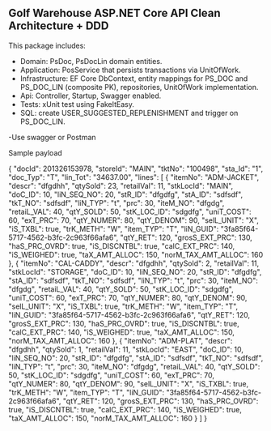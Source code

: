 Golf Warehouse ASP.NET Core API Clean Architecture + DDD
--------------------------------------------
This package includes:
- Domain: PsDoc, PsDocLin domain entities.
- Application: PosService that persists transactions via UnitOfWork.
- Infrastructure: EF Core DbContext, entity mappings for PS_DOC and PS_DOC_LIN (composite PK),
  repositories, UnitOfWork implementation.
- Api: Controller, Startup, Swagger enabled.
- Tests: xUnit test using FakeItEasy.
- SQL: create USER_SUGGESTED_REPLENISHMENT and trigger on PS_DOC_LIN.

-Use swagger or Postman

Sample payload

{
    "docId": 201326153978,
    "storeId": "MAIN",
    "tktNo": "100498",
    "sta_Id": "1",
    "doc_Typ": "T",
    "lin_Tot": "34637.00",
    "lines": [
        {
            "itemNo": "ADM-JACKET",
            "descr": "dfgdhh",
            "qtySold": 23,
            "retailVal": 11,
            "stkLocId": "MAIN",
            "doC_ID": 10,
            "liN_SEQ_NO": 20,
            "stR_ID": "dfgdfg",
            "stA_ID": "sdfsdf",
            "tkT_NO": "sdfsdf",
            "liN_TYP": "t",
            "prc": 30,
            "iteM_NO": "dfgdg",
            "retaiL_VAL": 40,
            "qtY_SOLD": 50,
            "stK_LOC_ID": "sdgdfg",
            "uniT_COST": 60,
            "exT_PRC": 70,
            "qtY_NUMER": 80,
            "qtY_DENOM": 90,
            "selL_UNIT": "X",
            "iS_TXBL": true,
            "trK_METH": "W",
            "item_TYP": "T",
            "liN_GUID": "3fa85f64-5717-4562-b3fc-2c963f66afa6",
            "qtY_RET": 120,
            "grosS_EXT_PRC": 130,
            "haS_PRC_OVRD": true,
            "iS_DISCNTBL": true,
            "calC_EXT_PRC": 140,
            "iS_WEIGHED": true,
            "taX_AMT_ALLOC": 150,
            "norM_TAX_AMT_ALLOC": 160
        },
        {
            "itemNo": "CAL-CADDY",
            "descr": "dfgdhh",
            "qtySold": 2,
            "retailVal": 11,
            "stkLocId": "STORAGE",
            "doC_ID": 10,
            "liN_SEQ_NO": 20,
            "stR_ID": "dfgdfg",
            "stA_ID": "sdfsdf",
            "tkT_NO": "sdfsdf",
            "liN_TYP": "t",
            "prc": 30,
            "iteM_NO": "dfgdg",
            "retaiL_VAL": 40,
            "qtY_SOLD": 50,
            "stK_LOC_ID": "sdgdfg",
            "uniT_COST": 60,
            "exT_PRC": 70,
            "qtY_NUMER": 80,
            "qtY_DENOM": 90,
            "selL_UNIT": "X",
            "iS_TXBL": true,
            "trK_METH": "W",
            "item_TYP": "T",
            "liN_GUID": "3fa85f64-5717-4562-b3fc-2c963f66afa6",
            "qtY_RET": 120,
            "grosS_EXT_PRC": 130,
            "haS_PRC_OVRD": true,
            "iS_DISCNTBL": true,
            "calC_EXT_PRC": 140,
            "iS_WEIGHED": true,
            "taX_AMT_ALLOC": 150,
            "norM_TAX_AMT_ALLOC": 160
        },
        {
            "itemNo": "ADM-PLAT",
            "descr": "dfgdhh",
            "qtySold": 1,
            "retailVal": 11,
            "stkLocId": "EAST",
            "doC_ID": 10,
            "liN_SEQ_NO": 20,
            "stR_ID": "dfgdfg",
            "stA_ID": "sdfsdf",
            "tkT_NO": "sdfsdf",
            "liN_TYP": "t",
            "prc": 30,
            "iteM_NO": "dfgdg",
            "retaiL_VAL": 40,
            "qtY_SOLD": 50,
            "stK_LOC_ID": "sdgdfg",
            "uniT_COST": 60,
            "exT_PRC": 70,
            "qtY_NUMER": 80,
            "qtY_DENOM": 90,
            "selL_UNIT": "X",
            "iS_TXBL": true,
            "trK_METH": "W",
            "item_TYP": "T",
            "liN_GUID": "3fa85f64-5717-4562-b3fc-2c963f66afa6",
            "qtY_RET": 120,
            "grosS_EXT_PRC": 130,
            "haS_PRC_OVRD": true,
            "iS_DISCNTBL": true,
            "calC_EXT_PRC": 140,
            "iS_WEIGHED": true,
            "taX_AMT_ALLOC": 150,
            "norM_TAX_AMT_ALLOC": 160
        }
    ]
}